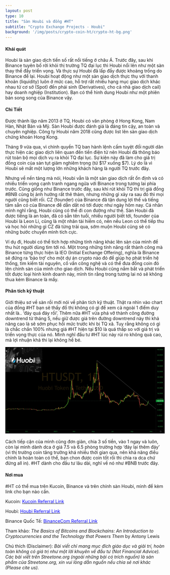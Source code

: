 ```yaml
---
layout: post
type: 10
title: "Sàn Houbi và đồng #HT"
subtitle: "Crypto Exchange Projects - Houbi"
background: '/img/posts/crypto-coin-ht/crypto-ht-bg.png'
---
```


#### Khái quát

Houbi là sàn giao dịch tiền số rất nổi tiếng ở châu Á. Trước đây, sau khi Binance tuyên bố rời khỏi thị trường TQ đại lục thì Houbi nổi lên như một sàn thay thể đầy triển vọng. Và thực sự Houbi đã lấp đầy được khoảng trống do Binance để lại. Houbi hoạt động như một sàn giao dịch thực thụ với thanh khoản (liquidity) luôn ở mức cao, hỗ trợ rất nhiều hạng mục giao dịch khác nhau từ cơ sở (Spot) đến phái sinh (Derivatives), cho cả nhà giao dịch cail) hay doanh nghiệp (Institution). Bạn có thể hình dung Houbi như một phiên bản song song của Binance vậy. 

#### Chi Tiết

Được thành lập năm 2013 ở TQ, Houbi có văn phòng ở Hong Kong, Nam Hàn, Nhật Bản và Mỹ. Sàn Houbi được đánh giá là đáng tin cậy, an toàn và chuyên nghiệp. Công ty Houbi năm 2018 cũng được list lên sàn giao dịch chứng khoán Hong Kong.

Tháng 9 vừa qua, vì chính quyền TQ ban hành lệnh cấm tuyệt đối người dân thực hiện các giao dịch liên quan đến tiền điện tử nên Houbi đã thông báo rút toàn bộ mọi dịch vụ ra khỏi TQ đại lục. Sự kiện này đã làm cho giá trị đồng coin của sàn tụt giảm nghiêm trọng (từ $17 xuống $7). Lý do là vì Houbi sẽ mất một lượng lớn những khách hàng là người TQ trước đây.

Nhưng về nền tảng mà nói, Houbi vẫn là một sàn giao dịch rất ổn định và có nhiều triển vọng cạnh tranh ngang ngửa với Binance trong tương lai phía trước. Cũng giống như Binance trước đây, sau khi rút khỏi TQ thì trị giá đồng #BNB cũng bị ảnh hưởng rất thê thảm, nhưng những gì xảy ra sau đó thì mọi người cũng biết rồi. CZ (founder) của Binance đã tận dung lợi thế và tiếng tăm sẵn có của Binance để dẫn dắt nó tới được như ngày hôm nay. Cá nhân mình nghĩ rằng, Houbi cũng có thể đi con đường như thế. Sàn Houbi đã được tiếng là an toàn, đã có sẵn tên tuổi, nhiều người biết tới, founder của Houbi là Leon Li, cũng là một nhân tài hiếm có, nên nếu Leon có thể tiếp thu và học hỏi những gì CZ đã từng trải qua, sớm muộn Houbi cũng sẽ có những bước chuyển mình tích cực. 

Ví dụ đi, Houbi có thể tích hợp những tính năng khác lên sàn của mình để thu hút người dùng tìm tới nó. Một trong những tính năng rất thành công mà Binance từng thực hiện là IEO (Initial Exchange Offering), nghĩa là Binance sẽ đứng ra ‘bảo trợ’ cho một dự án crypto nào đó để giúp họ phát triển hệ thống, tìm kiếm tài nguyên, cố vấn công nghệ và có thể đưa đồng coin đó lên chính sàn của mình cho giao dịch. Nếu Houbi cũng nắm bắt và phát triển tốt được loại hình kinh doanh này, mình tin rằng trong tương lai nó sẽ không thua kém Binance là mấy.

#### Phân tích kỹ thuật

Giới thiệu sơ về sàn rồi mới nói về phân tích kỹ thuật. Thật ra nhìn vào chart của đồng #HT bạn sẽ thấy đồ thị không có gì để xem cả ngoài 1 điểm duy nhất là.. ‘đáy quá đáy rồi’. Thêm nữa #HT vừa phá vỡ thành công đường downtrend từ tháng 5, nếu giữ được giá trên đường downtrend này thì khả năng cao là sẽ sớm phục hồi mức trước khi bị TQ xã. Tuy rằng không có gì là chắc chắn 100% nhưng giá #HT hiện tại $10 là quá thấp so với giá trị và triển vọng thực của nó. Mình nghĩ đầu tư #HT lúc này rủi ro không quá cao, mà lợi nhuận khả thi lại không hề bé. 

![crypto-coin-ht-ta](/img/posts/crypto-coin-ht/crypto-ht-ta.png)

Cách tiếp cận của mình cũng đơn giản, chia 3 số tiền, vào 1 ngay và luôn, còn lại mình dành dca ở giá 7.5 và 6.5 phòng trường hợp ‘đáy lại thêm đáy’ (vì thị trường coin tăng trưởng khá nhiều thời gian qua, nên khả năng điều chỉnh là hoàn toàn có thể, bạn chon được coin tốt rồi thì chia ra dca chứ đừng all in). #HT dành cho đầu tư lâu dài, nghĩ về nó như #BNB trước đây.

#### Nơi mua 

#HT có thể mua trên Kucoin, Binance và trên chính sàn Houbi, mình để kèm link cho bạn nào cần. 

Kucoin: [<span style="color:blue"> Kucoin Referral Link</span>](https://www.kucoin.com/ucenter/signup?rcode=1H2eu)

Houbi: [<span style="color:blue"> Houbi Referral Link</span>](https://www.huobi.com/en-us/topic/invited/?invite_code=szn8a)

Binance Quốc Tế: [<span style="color:blue"> BinanceCom Referral Link</span>](https://www.binance.com/en/register?ref=YT2MPPYG)

Tham khảo: *The Basics of Bitcoins and Blockchains: An Introduction to Cryptocurrencies and the Technology that Powers Them* by Antony Lewis

Chú thích (Disclaimer):
*Bài viết chỉ mang mục đích giáo dục và giải trí, hoàn toàn không có giá trị như một lời khuyên về đầu tư (Not Financial Advice).*
*Các bài viết trên Streetone.org (ngoài những bài có trích nguồn) là sản phẩm của Streetone.org, xin vui lòng dẫn nguồn nếu chia sẻ nơi khác (Please cite us).*